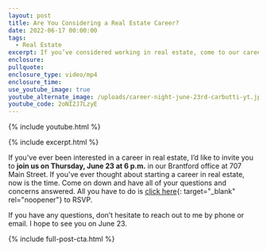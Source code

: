 ```yaml
---
layout: post
title: Are You Considering a Real Estate Career?
date: 2022-06-17 00:00:00
tags:
  - Real Estate
excerpt: If you’ve considered working in real estate, come to our career night.
enclosure:
pullquote:
enclosure_type: video/mp4
enclosure_time:
use_youtube_image: true
youtube_alternate_image: /uploads/career-night-june-23rd-carbutti-yt.jpg
youtube_code: 2oNI2J7LzyE
---
```

{% include youtube.html %}

{% include excerpt.html %}

If you've ever been interested in a career in real estate, I’d like to invite you to **join us on Thursday, June 23 at 6 p.m.** in our Brantford office at 707 Main Street. If you've ever thought about starting a career in real estate, now is the time. Come on down and have all of your questions and concerns answered. All you have to do is [click here](www.meetcarbutti.com){: target="_blank" rel="noopener"} to RSVP.

If you have any questions, don’t hesitate to reach out to me by phone or email. I hope to see you on June 23.

{% include full-post-cta.html %}
